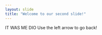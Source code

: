```yaml
---
layout: slide
title: "Welcome to our second slide!"
---
```

IT WAS ME DIO
Use the left arrow to go back!
